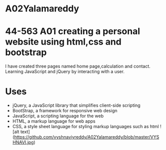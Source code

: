 # A02Yalamareddy
# 44-563 A01 creating a personal website using html,css and bootstrap
I have created three pages named home page,calculation and contact.
Learning JavaScript and jQuery by interacting with a user. 
# Uses
- jQuery, a JavaScript library that simplifies client-side scripting
- BootStrap, a framework for responsive web design 
- JavaScript, a scripting language for the web
- HTML, a markup language for web apps
- CSS, a style sheet language for styling markup languages such as html
! [alt text] (https://github.com/vyshnaviyreddy/A02Yalamareddy/blob/master/VYSHNAVI.jpg)
